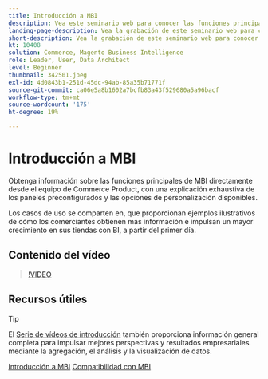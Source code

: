 ```yaml
---
title: Introducción a MBI
description: Vea este seminario web para conocer las funciones principales de MBI para su tienda Adobe Commerce o Magento Open Source.
landing-page-description: Vea la grabación de este seminario web para conocer las funciones principales de MBI para su tienda Adobe Commerce o Magento Open Source.
short-description: Vea la grabación de este seminario web para conocer las funciones principales de MBI para su tienda Adobe Commerce o Magento Open Source.
kt: 10408
solution: Commerce, Magento Business Intelligence
role: Leader, User, Data Architect
level: Beginner
thumbnail: 342501.jpeg
exl-id: 4d0843b1-251d-45dc-94ab-85a35b71771f
source-git-commit: ca06e5a8b1602a7bcfb83a43f529680a5a96bacf
workflow-type: tm+mt
source-wordcount: '175'
ht-degree: 19%

---
```


# Introducción a MBI

Obtenga información sobre las funciones principales de MBI directamente desde el equipo de Commerce Product, con una explicación exhaustiva de los paneles preconfigurados y las opciones de personalización disponibles.

Los casos de uso se comparten en, que proporcionan ejemplos ilustrativos de cómo los comerciantes obtienen más información e impulsan un mayor crecimiento en sus tiendas con BI, a partir del primer día.

## Contenido del vídeo

>[!VIDEO](https://video.tv.adobe.com/v/342501?quality=12&learn=on)

## Recursos útiles

>[!TIP]
>
>El [Serie de vídeos de introducción](https://experienceleague.adobe.com/docs/commerce-learn/tutorials/mbi/introduction/1-overview.html) también proporciona información general completa para impulsar mejores perspectivas y resultados empresariales mediante la agregación, el análisis y la visualización de datos.

[Introducción a MBI](https://experienceleague.adobe.com/docs/commerce-business-intelligence/mbi/getting-started.html)
[Compatibilidad con MBI](https://experienceleague.adobe.com/docs/commerce-knowledge-base/kb/troubleshooting/miscellaneous/mbi-service-policies.html)
